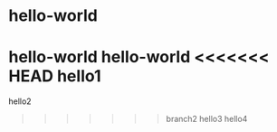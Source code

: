 # hello-world

hello-world
hello-world
<<<<<<< HEAD
hello1
=======
hello2
>>>>>>> branch2
hello3
hello4
